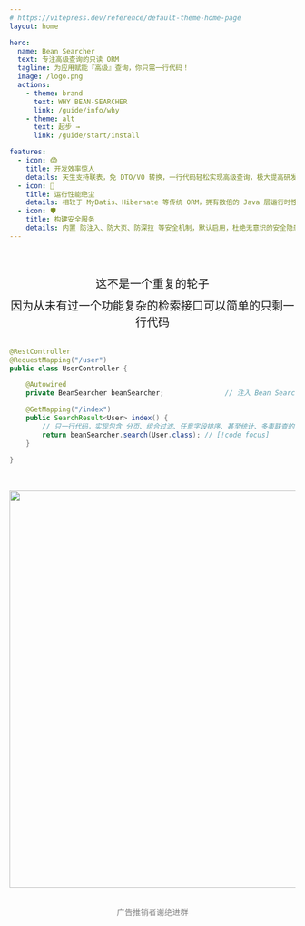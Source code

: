 ```yaml
---
# https://vitepress.dev/reference/default-theme-home-page
layout: home

hero:
  name: Bean Searcher
  text: 专注高级查询的只读 ORM
  tagline: 为应用赋能『高级』查询，你只需一行代码！
  image: /logo.png
  actions:
    - theme: brand
      text: WHY BEAN-SEARCHER
      link: /guide/info/why
    - theme: alt
      text: 起步 →
      link: /guide/start/install

features:
  - icon: 😱
    title: 开发效率惊人
    details: 天生支持联表，免 DTO/VO 转换，一行代码轻松实现高级查询，极大提高研发效率。
  - icon: 🚀
    title: 运行性能绝尘
    details: 相较于 MyBatis、Hibernate 等传统 ORM，拥有数倍的 Java 层运行时性能提升。
  - icon: 🛡︎
    title: 构建安全服务
    details: 内置 防注入、防大页、防深拉 等安全机制，默认启用，杜绝无意识的安全隐患。
---
```


<div style="text-align: center; font-size: 20px; margin-top:60px">这不是一个重复的轮子</div>
<div style="text-align: center; font-size: 20px; margin-top:10px">因为从未有过一个功能复杂的检索接口可以简单的只剩一行代码 </div>

<br>

```java
@RestController
@RequestMapping("/user")
public class UserController {

    @Autowired
    private BeanSearcher beanSearcher;               // 注入 Bean Searcher 的检索器

    @GetMapping("/index")
    public SearchResult<User> index() {
        // 只一行代码，实现包含 分页、组合过滤、任意字段排序、甚至统计、多表联查的 复杂检索功能  // [!code focus]
        return beanSearcher.search(User.class); // [!code focus]
    }

}
```

<br>

<img src="/wx_discuss.png" width = "700" style="margin: 1rem auto" />

<div style="text-align: center; margin-top:1rem; color: gray"> 广告推销者谢绝进群 </div>

<script setup>
import OtherProjects from '../.vitepress/theme/OtherProjects.vue'
</script>

<OtherProjects />
